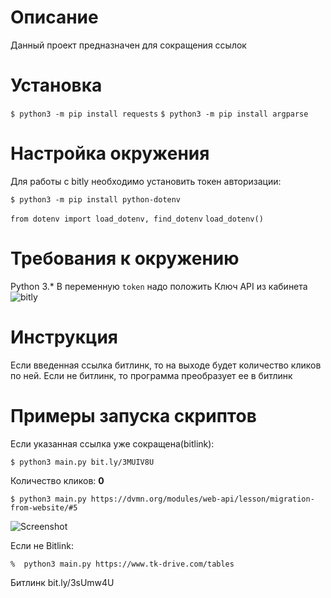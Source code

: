 Описание
=
Данный проект предназначен для сокращения ссылок

Установка
=

```$ python3 -m pip install requests```
```$ python3 -m pip install argparse```

Настройка окружения
=

Для работы с bitly необходимо установить токен авторизации:

```$ python3 -m pip install python-dotenv```

```from dotenv import load_dotenv, find_dotenv```
```load_dotenv()```

Требования к окружению
=
Python 3.*
В переменную ```token``` надо положить Ключ API из кабинета ![bitly](app.bitly.com/)

Инструкция
=

Если введенная ссылка битлинк, то на выходе будет количество кликов по ней.
Если не битлинк, то программа преобразует ее в битлинк

Примеры запуска скриптов
=

Если указанная ссылка уже сокращена(bitlink):

```$ python3 main.py bit.ly/3MUIV8U```

Количество кликов: **0**

```$ python3 main.py https://dvmn.org/modules/web-api/lesson/migration-from-website/#5```

![Screenshot](https://drive.google.com/file/d/10cKe_zAHuwjSpoppwgkjp_ruwTpy7TED/view?usp=sharing)

Если не Bitlink:

```%  python3 main.py https://www.tk-drive.com/tables```

Битлинк bit.ly/3sUmw4U
